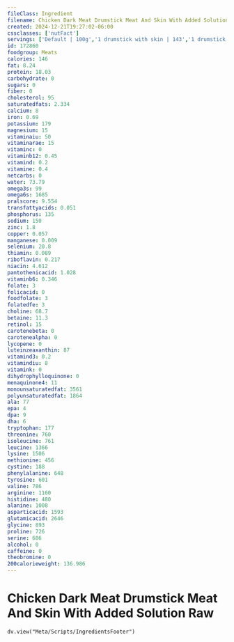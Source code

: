```yaml
---
fileClass: Ingredient
filename: Chicken Dark Meat Drumstick Meat And Skin With Added Solution Raw
created: 2024-12-21T19:27:02-06:00
cssclasses: ['nutFact']
servings: ['Default | 100g','1 drumstick with skin | 143','1 drumstick without skin | 130']
id: 172860
foodgroup: Meats
calories: 146
fat: 8.24
protein: 18.03
carbohydrate: 0
sugars: 0
fiber: 0
cholesterol: 95
saturatedfats: 2.334
calcium: 8
iron: 0.69
potassium: 179
magnesium: 15
vitaminaiu: 50
vitaminarae: 15
vitaminc: 0
vitaminb12: 0.45
vitamind: 0.2
vitamine: 0.4
netcarbs: 0
water: 73.79
omega3s: 99
omega6s: 1685
pralscore: 9.554
transfattyacids: 0.051
phosphorus: 135
sodium: 150
zinc: 1.8
copper: 0.057
manganese: 0.009
selenium: 20.8
thiamin: 0.089
riboflavin: 0.217
niacin: 4.612
pantothenicacid: 1.028
vitaminb6: 0.346
folate: 3
folicacid: 0
foodfolate: 3
folatedfe: 3
choline: 68.7
betaine: 11.3
retinol: 15
carotenebeta: 0
carotenealpha: 0
lycopene: 0
luteinzeaxanthin: 87
vitamind3: 0.2
vitamindiu: 8
vitamink: 0
dihydrophylloquinone: 0
menaquinone4: 11
monounsaturatedfat: 3561
polyunsaturatedfat: 1864
ala: 77
epa: 4
dpa: 9
dha: 6
tryptophan: 177
threonine: 760
isoleucine: 761
leucine: 1366
lysine: 1506
methionine: 456
cystine: 188
phenylalanine: 648
tyrosine: 601
valine: 786
arginine: 1160
histidine: 480
alanine: 1008
asparticacid: 1593
glutamicacid: 2646
glycine: 893
proline: 726
serine: 686
alcohol: 0
caffeine: 0
theobromine: 0
200calorieweight: 136.986
---
```


# Chicken Dark Meat Drumstick Meat And Skin With Added Solution Raw

```dataviewjs
dv.view("Meta/Scripts/IngredientsFooter")
```
